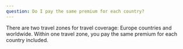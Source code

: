 ```yaml
---
question: Do I pay the same premium for each country?
---
```


There are two travel zones for travel coverage: Europe countries and worldwide. Within one travel zone, you pay the same premium for each country included.